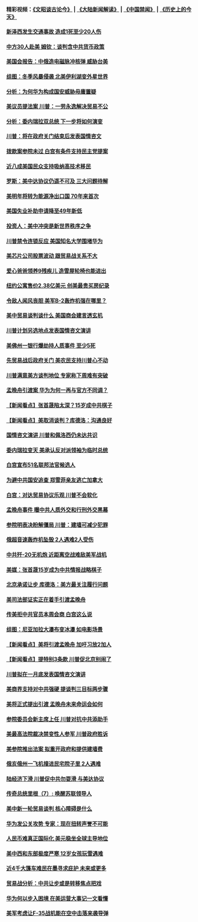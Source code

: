 #### 精彩视频：[《文昭谈古论今》](https://github.com/gfw-breaker/wenzhao/blob/master/README.md?t=01251230) | [《大陆新闻解读》](https://github.com/gfw-breaker/ntdtv-comedy/blob/master/README.md?t=01251230) | [《中国禁闻》](https://github.com/gfw-breaker/ntdtv-news/blob/master/README.md?t=01251230) | [《历史上的今天》](https://github.com/gfw-breaker/today-in-history/blob/master/README.md?t=01251230) 

#### [新泽西发生交通事故 造成1死至少20人伤](../pages/nsc412/n11001578.md?t=01251230) 

#### [中方30人赴美 姆钦：谈判含中共货币政策](../pages/nsc412/n11000480.md?t=01251230) 

#### [美国会报告：中俄造电磁脉冲核弹 威胁台美](../pages/nsc412/n11001011.md?t=01251230) 

#### [组图：冬季风暴侵袭 北美伊利湖变外星世界](../pages/nsc412/n11000660.md?t=01251230) 

#### [分析：为何华为构成国安威胁毋庸置疑](../pages/nsc412/n10999862.md?t=01251230) 

#### [美议员提法案 川普：一劳永逸解决贸易不公](../pages/nsc412/n11000269.md?t=01251230) 

#### [分析：委内瑞拉双总统 下一步将如何演变](../pages/nsc412/n10999629.md?t=01251230) 

#### [川普：将在政府关门结束后发表国情咨文](../pages/nsc412/n11000030.md?t=01251230) 

#### [拨款案参院未过 白宫有条件支持民主党提案](../pages/nsc412/n10999946.md?t=01251230) 

#### [近八成美国民众支持吸纳高技术移民](../pages/nsc412/n10999709.md?t=01251230) 

#### [罗斯：美中达协议仍遥不可及 三大问题待解](../pages/nsc412/n10999637.md?t=01251230) 

#### [美明年将转为能源净出口国 70年来首次](../pages/nsc412/n10999710.md?t=01251230) 

#### [美国失业补助申请降至49年新低](../pages/nsc412/n10999698.md?t=01251230) 

#### [投资人：美中冲突是新世界秩序之争](../pages/nsc412/n10999607.md?t=01251230) 

#### [川普禁令连锁反应 美国知名大学围堵华为](../pages/nsc412/n10999500.md?t=01251230) 

#### [美芯片公司股票波动 跟贸易战关系不大](../pages/nsc412/n10999476.md?t=01251230) 

#### [爱心爸爸领养9残疾儿 造雪屋轮椅也能进出](../pages/nsc412/n10999179.md?t=01251230) 

#### [纽约公寓售价2.38亿美元 创美最贵买房纪录](../pages/nsc412/n10998973.md?t=01251230) 

#### [令敌人闻风丧胆 美军B-2轰炸机强在哪里？](../pages/nsc412/n10998237.md?t=01251230) 

#### [美中贸易谈判谈什么 美国商会建言透玄机](../pages/nsc412/n10997587.md?t=01251230) 

#### [川普计划另选地点发表国情咨文演讲](../pages/nsc412/n10997316.md?t=01251230) 

#### [美佛州一银行爆劫持人质事件 至少5死](../pages/nsc412/n10997282.md?t=01251230) 

#### [先贸易战后政府关门 美农民支持川普心不动](../pages/nsc412/n10997328.md?t=01251230) 

#### [川普满意美方谈判地位 专家称下周难有突破](../pages/nsc412/n10997361.md?t=01251230) 

#### [孟晚舟引渡案 华为为何一再与官方不同调？](../pages/nsc412/n10996914.md?t=01251230) 

#### [【新闻看点】张首晟陷太深？15岁成中共棋子](../pages/nsc412/n10997054.md?t=01251230) 

#### [【新闻看点】美取消谈判？库德洛：沟通良好](../pages/nsc412/n10997053.md?t=01251230) 

#### [国情咨文演讲 川普和佩洛西仍未达共识](../pages/nsc412/n10997243.md?t=01251230) 

#### [委内瑞拉变天 美承认反对派领袖为临时总统](../pages/nsc412/n10997224.md?t=01251230) 

#### [白宫宣布51名联邦法官候选人](../pages/nsc412/n10997228.md?t=01251230) 

#### [为避中共国安追查 郑雪菲亲友逃亡加拿大](../pages/nsc412/n10997240.md?t=01251230) 

#### [白宫：对达贸易协议乐观 川普不会软化](../pages/nsc412/n10997065.md?t=01251230) 

#### [孟晚舟事件 曝中共人质外交和行刑外交黑幕](../pages/nsc412/n10996956.md?t=01251230) 

#### [参院明表决盼解僵局 川普：建墙可减少犯罪](../pages/nsc412/n10996879.md?t=01251230) 

#### [俄超音速轰炸机坠毁 2人遇难2人受伤](../pages/nsc412/n10996464.md?t=01251230) 

#### [中共歼-20无机炮 近距离空战难敌美军战机](../pages/nsc412/n10996027.md?t=01251230) 

#### [美媒：张首晟15岁成为中共情报战略棋子](../pages/nsc412/n10995635.md?t=01251230) 

#### [北京承诺让步 库德洛：美方最关注履行问题](../pages/nsc412/n10995077.md?t=01251230) 

#### [美司法部证实正在着手引渡孟晚舟](../pages/nsc412/n10994658.md?t=01251230) 

#### [传美拒中共官员本周会商 白宫这么说](../pages/nsc412/n10994793.md?t=01251230) 

#### [组图：尼亚加拉大瀑布变冰瀑 如电影场景](../pages/nsc412/n10994753.md?t=01251230) 

#### [【新闻看点】美将引渡孟晚舟 加吁习放2加人](../pages/nsc412/n10994437.md?t=01251230) 

#### [【新闻看点】提特别3条款 川普促北京别闹了](../pages/nsc412/n10994438.md?t=01251230) 

#### [川普拟在一月底发表国情咨文演讲](../pages/nsc412/n10994722.md?t=01251230) 

#### [美商界支持对中共强硬 提谈判三目标两步骤](../pages/nsc412/n10994389.md?t=01251230) 

#### [美将正式提出引渡 孟晚舟未来命运会如何](../pages/nsc412/n10994576.md?t=01251230) 

#### [参院委员会新主席上任 川普对抗中共添助手](../pages/nsc412/n10994600.md?t=01251230) 

#### [美最高法院裁决禁变性人参军 川普政府胜诉](../pages/nsc412/n10994322.md?t=01251230) 

#### [美参院推出法案 拟重开政府和提供建墙费](../pages/nsc412/n10994283.md?t=01251230) 

#### [俄亥俄州一飞机撞进民宅院子里 2人遇难](../pages/nsc412/n10993879.md?t=01251230) 

#### [陆经济下滑 川普促中共勿耍滑 与美达协议](../pages/nsc412/n10993507.md?t=01251230) 

#### [传奇总统里根（7）: 唤醒苏联领导人](../pages/nsc412/n10992360.md?t=01251230) 

#### [美中新一轮贸易谈判 核心障碍是什么](../pages/nsc412/n10991931.md?t=01251230) 

#### [华为发公关攻势 专家：现在扭转声誉不可能](../pages/nsc412/n10992293.md?t=01251230) 

#### [人民币难真正国际化 美元稳坐全球主导地位](../pages/nsc412/n10992122.md?t=01251230) 

#### [美中西和东部极度严寒 12岁女孩玩雪遇难](../pages/nsc412/n10992121.md?t=01251230) 

#### [近4千大篷车难民在墨寻求庇护 未来或更多](../pages/nsc412/n10991987.md?t=01251230) 

#### [贸易战分析：中共让步或是转移焦点把戏](../pages/nsc412/n10992099.md?t=01251230) 

#### [华为何以步入困境 在美运营大事记一文看懂](../pages/nsc412/n10991923.md?t=01251230) 

#### [美军考虑让F-35战机能在空中击落来袭导弹](../pages/nsc412/n10991166.md?t=01251230) 

